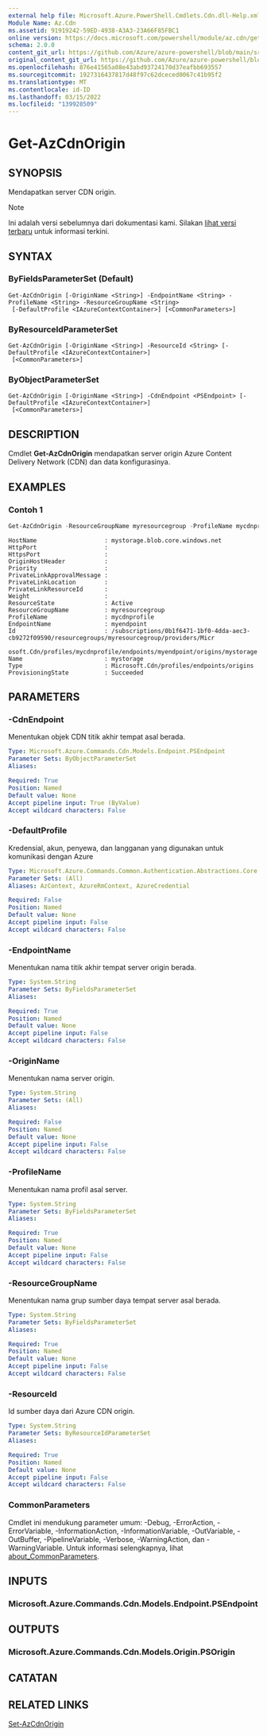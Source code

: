 ```yaml
---
external help file: Microsoft.Azure.PowerShell.Cmdlets.Cdn.dll-Help.xml
Module Name: Az.Cdn
ms.assetid: 91919242-59ED-4938-A3A3-23A66F85FBC1
online version: https://docs.microsoft.com/powershell/module/az.cdn/get-azcdnorigin
schema: 2.0.0
content_git_url: https://github.com/Azure/azure-powershell/blob/main/src/Cdn/Cdn/help/Get-AzCdnOrigin.md
original_content_git_url: https://github.com/Azure/azure-powershell/blob/main/src/Cdn/Cdn/help/Get-AzCdnOrigin.md
ms.openlocfilehash: 876e41565a08e43abd93724170d37eafbb693557
ms.sourcegitcommit: 1927316437817d48f97c62dceced0067c41b95f2
ms.translationtype: MT
ms.contentlocale: id-ID
ms.lasthandoff: 03/15/2022
ms.locfileid: "139928509"
---
```

# Get-AzCdnOrigin

## SYNOPSIS
Mendapatkan server CDN origin.

> [!NOTE]
>Ini adalah versi sebelumnya dari dokumentasi kami. Silakan [lihat versi terbaru](/powershell/module/az.cdn/get-azcdnorigin) untuk informasi terkini.

## SYNTAX

### ByFieldsParameterSet (Default)
```
Get-AzCdnOrigin [-OriginName <String>] -EndpointName <String> -ProfileName <String> -ResourceGroupName <String>
 [-DefaultProfile <IAzureContextContainer>] [<CommonParameters>]
```

### ByResourceIdParameterSet
```
Get-AzCdnOrigin [-OriginName <String>] -ResourceId <String> [-DefaultProfile <IAzureContextContainer>]
 [<CommonParameters>]
```

### ByObjectParameterSet
```
Get-AzCdnOrigin [-OriginName <String>] -CdnEndpoint <PSEndpoint> [-DefaultProfile <IAzureContextContainer>]
 [<CommonParameters>]
```

## DESCRIPTION
Cmdlet **Get-AzCdnOrigin** mendapatkan server origin Azure Content Delivery Network (CDN) dan data konfigurasinya.

## EXAMPLES

### Contoh 1
```powershell
Get-AzCdnOrigin -ResourceGroupName myresourcegroup -ProfileName mycdnprofile -EndpointName myendpoint
```

```Output
HostName                   : mystorage.blob.core.windows.net
HttpPort                   :
HttpsPort                  :
OriginHostHeader           :
Priority                   :
PrivateLinkApprovalMessage :
PrivateLinkLocation        :
PrivateLinkResourceId      :
Weight                     :
ResourceState              : Active
ResourceGroupName          : myresourcegroup
ProfileName                : mycdnprofile
EndpointName               : myendpoint
Id                         : /subscriptions/0b1f6471-1bf0-4dda-aec3-cb9272f09590/resourcegroups/myresourcegroup/providers/Micr
                             osoft.Cdn/profiles/mycdnprofile/endpoints/myendpoint/origins/mystorage
Name                       : mystorage
Type                       : Microsoft.Cdn/profiles/endpoints/origins
ProvisioningState          : Succeeded
```

## PARAMETERS

### -CdnEndpoint
Menentukan objek CDN titik akhir tempat asal berada.

```yaml
Type: Microsoft.Azure.Commands.Cdn.Models.Endpoint.PSEndpoint
Parameter Sets: ByObjectParameterSet
Aliases:

Required: True
Position: Named
Default value: None
Accept pipeline input: True (ByValue)
Accept wildcard characters: False
```

### -DefaultProfile
Kredensial, akun, penyewa, dan langganan yang digunakan untuk komunikasi dengan Azure

```yaml
Type: Microsoft.Azure.Commands.Common.Authentication.Abstractions.Core.IAzureContextContainer
Parameter Sets: (All)
Aliases: AzContext, AzureRmContext, AzureCredential

Required: False
Position: Named
Default value: None
Accept pipeline input: False
Accept wildcard characters: False
```

### -EndpointName
Menentukan nama titik akhir tempat server origin berada.

```yaml
Type: System.String
Parameter Sets: ByFieldsParameterSet
Aliases:

Required: True
Position: Named
Default value: None
Accept pipeline input: False
Accept wildcard characters: False
```

### -OriginName
Menentukan nama server origin.

```yaml
Type: System.String
Parameter Sets: (All)
Aliases:

Required: False
Position: Named
Default value: None
Accept pipeline input: False
Accept wildcard characters: False
```

### -ProfileName
Menentukan nama profil asal server.

```yaml
Type: System.String
Parameter Sets: ByFieldsParameterSet
Aliases:

Required: True
Position: Named
Default value: None
Accept pipeline input: False
Accept wildcard characters: False
```

### -ResourceGroupName
Menentukan nama grup sumber daya tempat server asal berada.

```yaml
Type: System.String
Parameter Sets: ByFieldsParameterSet
Aliases:

Required: True
Position: Named
Default value: None
Accept pipeline input: False
Accept wildcard characters: False
```

### -ResourceId
Id sumber daya dari Azure CDN origin.

```yaml
Type: System.String
Parameter Sets: ByResourceIdParameterSet
Aliases:

Required: True
Position: Named
Default value: None
Accept pipeline input: False
Accept wildcard characters: False
```

### CommonParameters
Cmdlet ini mendukung parameter umum: -Debug, -ErrorAction, -ErrorVariable, -InformationAction, -InformationVariable, -OutVariable, -OutBuffer, -PipelineVariable, -Verbose, -WarningAction, dan -WarningVariable. Untuk informasi selengkapnya, lihat [about_CommonParameters](http://go.microsoft.com/fwlink/?LinkID=113216).

## INPUTS

### Microsoft.Azure.Commands.Cdn.Models.Endpoint.PSEndpoint

## OUTPUTS

### Microsoft.Azure.Commands.Cdn.Models.Origin.PSOrigin

## CATATAN

## RELATED LINKS

[Set-AzCdnOrigin](./Set-AzCdnOrigin.md)



